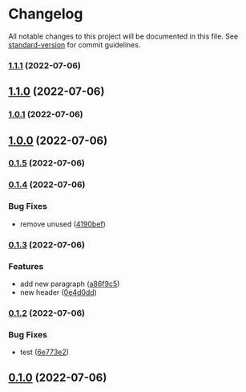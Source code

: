 # Changelog

All notable changes to this project will be documented in this file. See [standard-version](https://github.com/conventional-changelog/standard-version) for commit guidelines.

### [1.1.1](https://github.com/victorggonzalez/demo-app/compare/v1.1.0...v1.1.1) (2022-07-06)

## [1.1.0](https://github.com/victorggonzalez/demo-app/compare/v1.0.1...v1.1.0) (2022-07-06)

### [1.0.1](https://github.com/victorggonzalez/demo-app/compare/v1.0.0...v1.0.1) (2022-07-06)

## [1.0.0](https://github.com/victorggonzalez/demo-app/compare/v0.1.5...v1.0.0) (2022-07-06)

### [0.1.5](https://github.com/victorggonzalez/demo-app/compare/v0.1.4...v0.1.5) (2022-07-06)

### [0.1.4](https://github.com/victorggonzalez/demo-app/compare/v0.1.3...v0.1.4) (2022-07-06)


### Bug Fixes

* remove unused ([4190bef](https://github.com/victorggonzalez/demo-app/commit/4190bef5e7ab74f61a27d2d3e5d00e56adf98f60))

### [0.1.3](https://github.com/victorggonzalez/demo-app/compare/v0.1.2...v0.1.3) (2022-07-06)


### Features

* add new paragraph ([a86f9c5](https://github.com/victorggonzalez/demo-app/commit/a86f9c54244904b2c927e3972e946be1d99cc7f0))
* new header ([0e4d0dd](https://github.com/victorggonzalez/demo-app/commit/0e4d0dd7130cca115b22d1e053db43c3b6cf5883))

### [0.1.2](https://github.com/victorggonzalez/demo-app/compare/v0.1.1...v0.1.2) (2022-07-06)


### Bug Fixes

* test ([6e773e2](https://github.com/victorggonzalez/demo-app/commit/6e773e23d655d89442ad1dea3fa0c7a3fd241b58))

## [0.1.0](https://github.com/victorggonzalez/demo-app/compare/v0.1.1...v0.1.0) (2022-07-06)
